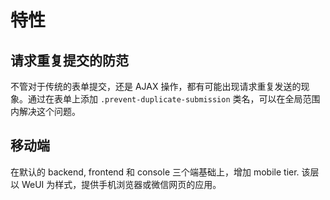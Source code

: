 # 特性

## 请求重复提交的防范

不管对于传统的表单提交，还是 AJAX 操作，都有可能出现请求重复发送的现象。通过在表单上添加 `.prevent-duplicate-submission` 类名，可以在全局范围内解决这个问题。

## 移动端

在默认的 backend, frontend 和 console 三个端基础上，增加 mobile tier. 该层以 WeUI 为样式，提供手机浏览器或微信网页的应用。
